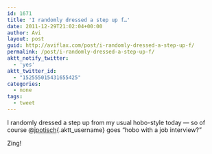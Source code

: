 ```yaml
---
id: 1671
title: 'I randomly dressed a step up f…'
date: 2011-12-29T21:02:04+00:00
author: Avi
layout: post
guid: http://aviflax.com/post/i-randomly-dressed-a-step-up-f/
permalink: /post/i-randomly-dressed-a-step-up-f/
aktt_notify_twitter:
  - 'yes'
aktt_twitter_id:
  - "152555015431655425"
categories:
  - none
tags:
  - tweet
---
```

I randomly dressed a step up from my usual hobo-style today — so of course @[jpotisch](http://twitter.com/jpotisch){.aktt_username} goes “hobo with a job interview?”

Zing!